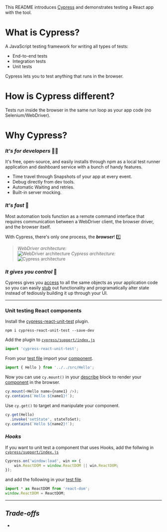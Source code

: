 This README introduces [Cypress](https://www.cypress.io/) and demonstrates testing a React app with the tool.

# **What** is Cypress?
A JavaScript testing framework for writing all types of tests:
* End-to-end tests
* Integration tests
* Unit tests

Cypress lets you to test anything that runs in the browser.

# **How** is Cypress different?
Tests run inside the browser in the same run loop as your app code (no Selenium/WebDriver).

# **Why** Cypress?
### ***It's for developers*** 👩‍💻
It's free, open-source, and easily installs through npm as a local test runner application and dashboard service with a bunch of handy features.
* Time travel through Snapshots of your app at every event.
* Debug directly from dev tools.
* Automatic Waiting and retries.
* Built-in server mocking.

### ***It's fast*** 🚄
Most automation tools function as a remote command interface that requires communication between a WebDriver client, the browser driver, and the browser itself. 

With Cypress, there's only one process, the ***browser***! 1️⃣

> *WebDriver architecture:*<br>
![WebDriver architecture](https://applitools.com/blog/wp-content/uploads/2018/10/Screenshot-2018-10-19-21.33.55.png)
>*Cypress architecture:*<br>
![Cypress architecture](https://res.cloudinary.com/dmkdfvoqb/image/upload/v1566504929/Screen_Shot_2019-08-22_at_3.14.39_PM.png)

### ***It gives you control*** 🔑
Cypress gives you [access](https://docs.cypress.io/guides/overview/key-differences.html#Native-access) to all the same objects as your application code so you can easily [stub](https://docs.cypress.io/guides/guides/stubs-spies-and-clocks.html#Capabilities) out functionality and programatically alter state instead of tediously building it up through your UI.

***

### Unit testing React components
Install the [cypress-react-unit-test](https://github.com/bahmutov/cypress-react-unit-test) plugin.

> 
```
npm i cypress-react-unit-test --save-dev
```

Add the plugin to [`cypress/support/index.js`](./cypress/support/index.js)

> 
```javascript
import 'cypress-react-unit-test';
```

From your [test file](./cypress/integration/Hello.spec.js) import your [component](./src/Hello.jsx).
>
```javascript
import { Hello } from '../../src/Hello';
```

Now you can use `cy.mount()` in your [describe](./cypress/integration/Hello.spec.js) block to render your [component](./src/Hello.jsx) in the browser.
```javascript
cy.mount(<Hello name={name1} />);
cy.contains(`Hello ${name1}!`);
```
Use `cy.get()` to target and manipulate your component.
```javascript
cy.get(Hello)
  .invoke('setState', stateToSet);
cy.contains(`Hello ${name2}!`);
```
### ***Hooks***
If you want to unit test a component that uses Hooks, add the follwing in [`cypress/support/index.js`](./cypress/support/index.js)
```javascript
Cypress.on('window:load', win => {
    win.ReactDOM = window.ReactDOM || win.ReactDOM;
});
```
and add the following in your [test file](./cypress/integration/Counter.spec.js).
```javascript
import * as ReactDOM from 'react-dom';
window.ReactDOM = ReactDOM;
```


***

## ***Trade-offs***
* 